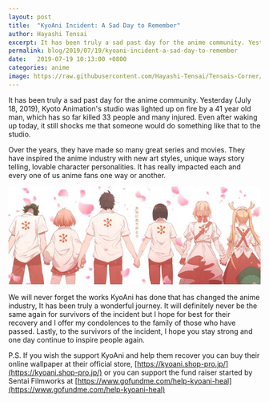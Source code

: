 ```yaml
---
layout: post
title:  "KyoAni Incident: A Sad Day to Remember"
author: Hayashi Tensai
excerpt: It has been truly a sad past day for the anime community. Yesterday (July 18, 2019), Kyoto Animation's studio was lighted up on fire by a 41 year old man, which has so far killed 33 people and many injured. Even after waking up today, it still shocks me that someone would do something like that to the studio. 
permalink: blog/2019/07/19/kyoani-incident-a-sad-day-to-remember
date:   2019-07-19 10:13:00 +0800
categories: anime
image: https://raw.githubusercontent.com/Hayashi-Tensai/Tensais-Corner/master/assets/blog-images/anime/kyoani.jpg
---
```


It has been truly a sad past day for the anime community. Yesterday (July 18, 2019), Kyoto Animation's studio was lighted up on fire by a 41 year old man, which has so far killed 33 people and many injured. Even after waking up today, it still shocks me that someone would do something like that to the studio. 

Over the years, they have made so many great series and movies. They have inspired the anime industry with new art styles, unique ways story telling, lovable character personalities. It has really impacted each and every one of us anime fans one way or another.

![KyoAni-picture](https://raw.githubusercontent.com/Hayashi-Tensai/Tensais-Corner/master/assets/blog-images/anime/kyoani.jpg)  

We will never forget the works KyoAni has done that has changed the anime industry, It has been truly a wonderful journey. It will definitely never be the same again for survivors of the incident but I hope for best for their recovery and I offer my condolences to the family of those who have passed. Lastly, to the survivors of the incident, I hope you stay strong and one day continue to inspire people again.

P.S. If you wish the support KyoAni and help them recover you can buy their online wallpaper at their official store, 
[https://kyoani.shop-pro.jp/](https://kyoani.shop-pro.jp/) 
or you can support the fund raiser started by Sentai Filmworks at 
[https://www.gofundme.com/help-kyoani-heal](https://www.gofundme.com/help-kyoani-heal)
